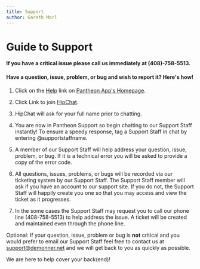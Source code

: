 ```yaml
---
title: Support
author: Gareth Morl
---
```


# Guide to Support

**If you have a critical issue please call us immediately at (408)-758-5513.**

#### Have a question, issue, problem, or bug and wish to report it? Here's how!

  1. Click on the [Help](https://demonner.zendesk.com/home) link on [Pantheon App's Homepage](https://pantheonapp.com).

  2. Click Link to join [HipChat](http://www.hipchat.com/giYFzDizJ).

  3. HipChat will ask for your full name prior to chatting.

  4. You are now in Pantheon Support so begin chatting to our Support Staff instantly! To ensure a speedy response, tag a Support Staff in chat by entering @supportstaffname. 

  5. A member of our Support Staff will help address your question, issue, problem, or bug. If it is a technical error you will be asked to provide a copy of the error code.

  6. All questions, issues, problems, or bugs will be recorded via our ticketing system by our Support Staff. The Support Staff member will ask if you have an account to our support site. If you do not, the Support Staff will happily create you one so that you may access and view the ticket as it progresses.

  7. In the some cases the Support Staff may request you to call our phone line (408-758-5513) to help address the issue. A ticket will be created and maintained even through the phone line.

Optional: If your question, issue, problem or bug is **not** critical and you would prefer to email our Support Staff feel free to contact us at <support@demonner.net> and we will get back to you as quickly as possible.

We are here to help cover your back(end)\!

